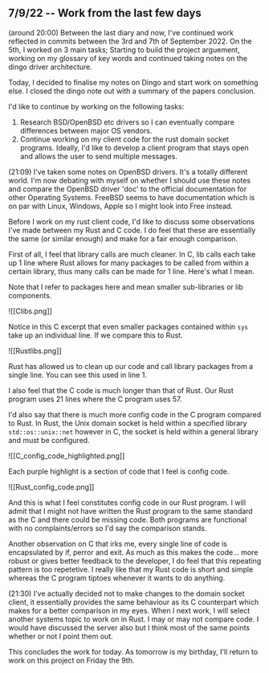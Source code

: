 ## 7/9/22 -- Work from the last few days
(around 20:00)
Between the last diary and now, I've continued work reflected in commits between the 3rd and 7th of September 2022. On the 5th, I worked on 3 main tasks; Starting to build the project arguement, working on my glossary of key words and continued taking notes on the dingo driver architecture.

Today, I decided to finalise my notes on Dingo and start work on something else. I closed the dingo note out with a summary of the papers conclusion. 

I'd like to continue by working on the following tasks:
1. Research BSD/OpenBSD etc drivers so I can eventually compare differences between major OS vendors.
2. Continue working on my client code for the rust domain socket programs. Ideally, I'd like to develop a client program that stays open and allows the user to send multiple messages.

(21:09)
I've taken some notes on OpenBSD drivers. It's a totally different world. I'm now debating with myself on whether I should use these notes and compare the OpenBSD driver 'doc' to the official documentation for other Operating Systems. FreeBSD seems to have documentation which is on par with Linux, Windows, Apple so I might look into Free instead.

Before I work on my rust client code, I'd like to discuss some observations I've made between my Rust and C code. I do feel that these are essentially the same (or similar enough) and make for a fair enough comparison.

First of all, I feel that library calls are much cleaner. In C, lib calls each take up 1 line where Rust allows for many packages to be called from within a certain library, thus many calls can be made for 1 line. Here's what I mean.

Note that I refer to packages here and mean smaller sub-libraries or lib components.

![[Clibs.png]]

Notice in this C excerpt that even smaller packages contained within `sys` take up an individual line. If we compare this to Rust.

![[Rustlibs.png]]

Rust has allowed us to clean up our code and call library packages from a single line. You can see this used in line 1.

I also feel that the C code is much longer than that of Rust. Our Rust program uses 21 lines where the C program uses 57.

I'd also say that there is much more config code in the C program compared to Rust. In Rust, the Unix domain socket is held within a specified library `std::os::unix::net` however in C, the socket is held within a general library and must be configured. 

![[C_config_code_highlighted.png]]

Each purple highlight is a section of code that I feel is config code. 

![[Rust_config_code.png]]

And this is what I feel constitutes config code in our Rust program. I will admit that I might not have written the Rust program to the same standard as the C and there could be missing code. Both programs are functional with no complaints/errors so I'd say the comparison stands.

Another observation on C that irks me, every single line of code is encapsulated by if, perror and exit. As much as this makes the code... more robust or gives better feedback to the developer, I do feel that this repeating pattern is too repetetive. I really like that my Rust code is short and simple whereas the C program tiptoes whenever it wants to do anything.

(21:30)
I've actually decided not to make changes to the domain socket client, it essentially provides the same behaviour as its C counterpart which makes for a better comparison in my eyes. When I next work, I will select another systems topic to work on in Rust. I may or may not compare code.  I would have discussed the server also but I think most of the same points whether or not I point them out. 

This concludes the work for today.  As tomorrow is my birthday, I'll return to work on this project on Friday the 9th.